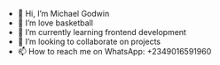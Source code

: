 - 👋 Hi, I’m Michael Godwin 
- 👀 I’m love basketball 
- 🌱 I’m currently learning frontend development 
- 💞️ I’m looking to collaborate on projects 
- 📫 How to reach me on WhatsApp: +2349016591960

<!---
Lordmichael1/Lordmichael1 is a ✨ special ✨ repository because its `README.md` (this file) appears on your GitHub profile.
You can click the Preview link to take a look at your changes.
--->
